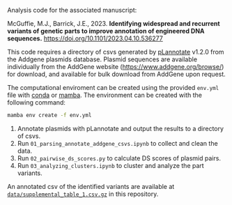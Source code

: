 Analysis code for the associated manuscript:

McGuffie, M.J., Barrick, J.E., 2023. __Identifying widespread and recurrent variants of genetic parts to improve annotation of engineered DNA sequences.__ https://doi.org/10.1101/2023.04.10.536277

This code requires a directory of csvs generated by [pLannotate](https://github.com/barricklab/pLannotate) v1.2.0 from the Addgene plasmids database. Plasmid sequences are available individually from the AddGene website (https://www.addgene.org/browse/) for download, and available for bulk download from AddGene upon request.

The computational enviroment can be created using the provided `env.yml` file with [conda](https://docs.conda.io/en/latest/) or [mamba](https://mamba.readthedocs.io/en/latest/installation.html). The environment can be created with the following command:

```bash
mamba env create -f env.yml
```

1. Annotate plasmids with pLannotate and output the results to a directory of csvs.
2. Run `01_parsing_annotate_addgene_csvs.ipynb` to collect and clean the data.
3. Run `02_pairwise_ds_scores.py` to calculate DS scores of plasmid pairs.
4. Run `03_analyzing_clusters.ipynb` to cluster and analyze the part variants.

An annotated csv of the identified variants are available at [`data/supplemental_table_1.csv.gz`](./data/supplemental_table_1.csv.gz) in this repository.